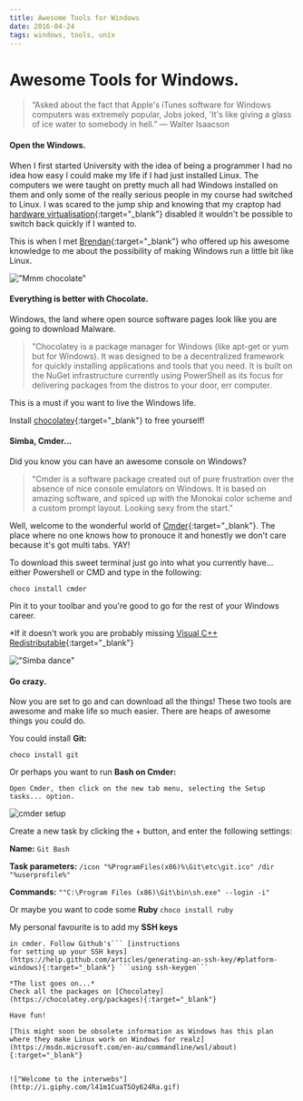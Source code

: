```yaml
---
title: Awesome Tools for Windows
date: 2016-04-24
tags: windows, tools, unix
---
```


# Awesome Tools for Windows.

> “Asked about the fact that Apple's iTunes software for Windows
> computers was extremely popular, Jobs joked, 'It's like giving a glass of ice
> water to somebody in hell.”
> ― Walter Isaacson

#### Open the Windows.

When I first started University with the idea of being a programmer I had no
idea how easy I could make my life if I had just installed Linux. The computers
we were taught on pretty much all had Windows installed on them and only
some of the really serious people in my course had switched to Linux. I was
scared to the jump ship and knowing that my craptop had [hardware virtualisation](https://en.wikipedia.org/wiki/Hardware_virtualization){:target="_blank"} disabled it wouldn't be possible to switch back quickly if I
wanted to.

This is when I met [Brendan](https://github.com/brendanzab){:target="_blank"} who offered up his awesome
knowledge to me about the possibility of making Windows run a little bit like Linux.

!["Mmm chocolate"](http://i.giphy.com/cOWNPwDDh1tYs.gif)

#### Everything is better with Chocolate.

Windows, the land where open source software pages look like you are going to
download Malware.

> "Chocolatey is a package manager for Windows (like apt-get or yum
> but for Windows). It was designed to be a decentralized framework for quickly
> installing applications and tools that you need. It is built on the NuGet
> infrastructure currently using PowerShell as its focus for delivering packages
> from the distros to your door, err computer.

This is a must if you want to live the Windows life.

Install [chocolatey](https://chocolatey.org/){:target="_blank"} to free yourself!

#### Simba, Cmder...

Did you know you can have an awesome console on Windows?

> "Cmder is a software package created out of pure frustration over the absence of nice
console emulators on Windows. It is based on amazing software, and spiced up
with the Monokai color scheme and a custom prompt layout. Looking sexy from the
start."

Well, welcome to the wonderful world of
[Cmder](http://cmder.net/){:target="_blank"}. The place where no one knows how to pronouce
it and honestly we don't care because it's got multi tabs. YAY!

To download this sweet terminal just go into what you currently have... either
Powershell or CMD and type in the following:

```choco install cmder```

Pin it to your toolbar and you're good to go for the rest
of your Windows career.

*If it doesn't work you are probably missing [Visual C++ Redistributable](https://www.microsoft.com/en-au/download/details.aspx?id=48145){:target="_blank"}

!["Simba dance"](http://i.giphy.com/szmmbDDpS67LO.gif)

#### Go crazy.

Now you are set to go and can download all the things! These two tools are
awesome and make life so much easier. There are heaps of awesome things you
could do.

You could install **Git:**

```choco install git```

Or perhaps you want to run **Bash on Cmder:**

```Open Cmder, then click on the new tab menu, selecting the Setup tasks... option.```


![cmder setup](/images/cmder-task-settings.png)

Create a new task by clicking the + button, and enter the following settings:

**Name:** ```Git Bash```

**Task parameters:** ```/icon "%ProgramFiles(x86)%\Git\etc\git.ico" /dir "%userprofile%"```

**Commands:** ```""C:\Program Files (x86)\Git\bin\sh.exe" --login -i"```

Or maybe you want to code some **Ruby** ```choco install ruby```

My personal favourite is to add my **SSH keys**

```Open Git Bash
in cmder. Follow Github's``` [instructions
for setting up your SSH keys](https://help.github.com/articles/generating-an-ssh-key/#platform-windows){:target="_blank"} ```using ssh-keygen```

*The list goes on...*
Check all the packages on [Chocolatey](https://chocolatey.org/packages){:target="_blank"}

Have fun!

[This might soon be obsolete information as Windows has this plan where they make Linux work on Windows for realz](https://msdn.microsoft.com/en-au/commandline/wsl/about){:target="_blank"}


!["Welcome to the interwebs"](http://i.giphy.com/l41m1CuaT5Oy624Ra.gif)
